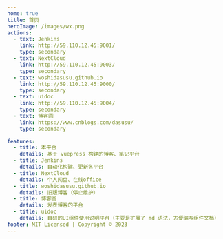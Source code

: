 ```yaml
---
home: true
title: 首页
heroImage: /images/wx.png
actions:
  - text: Jenkins
    link: http://59.110.12.45:9001/
    type: secondary
  - text: NextCloud
    link: http://59.110.12.45:9003/
    type: secondary
  - text: woshidasusu.github.io
    link: http://59.110.12.45:9000/
    type: secondary
  - text: uidoc
    link: http://59.110.12.45:9004/
    type: secondary
  - text: 博客圆
    link: https://www.cnblogs.com/dasusu/
    type: secondary

features:
  - title: 本平台
    details: 基于 vuepress 构建的博客、笔记平台
  - title: Jenkins
    details: 自动化构建、更新各平台
  - title: NextCloud
    details: 个人网盘、在线office
  - title: woshidasusu.github.io
    details: 旧版博客（停止维护）
  - title: 博客圆
    details: 发表博客的平台
  - title: uidoc
    details: 自研的UI组件使用说明平台（主要是扩展了 md 语法，方便编写组件文档）
footer: MIT Licensed | Copyright © 2023
---
```

